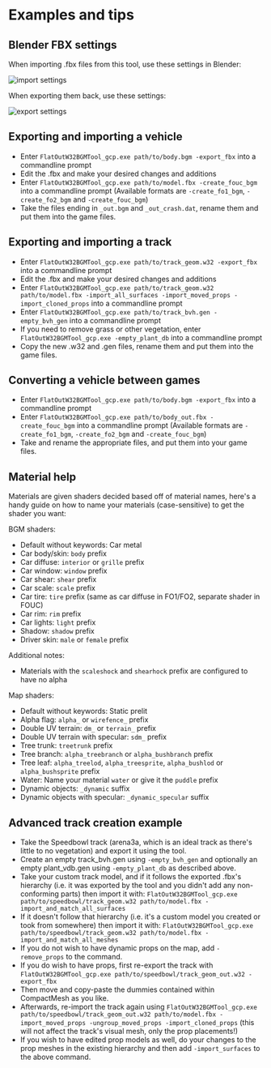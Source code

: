 # Examples and tips

## Blender FBX settings
When importing .fbx files from this tool, use these settings in Blender:

![import settings](https://i.imgur.com/Jd3zVaI.png)

When exporting them back, use these settings:

![export settings](https://i.imgur.com/Fh2Szm8.png)

## Exporting and importing a vehicle
- Enter `FlatOutW32BGMTool_gcp.exe path/to/body.bgm -export_fbx` into a commandline prompt
- Edit the .fbx and make your desired changes and additions
- Enter `FlatOutW32BGMTool_gcp.exe path/to/model.fbx -create_fouc_bgm` into a commandline prompt (Available formats are `-create_fo1_bgm`, `-create_fo2_bgm` and `-create_fouc_bgm`)
- Take the files ending in `_out.bgm` and `_out_crash.dat`, rename them and put them into the game files.

## Exporting and importing a track
- Enter `FlatOutW32BGMTool_gcp.exe path/to/track_geom.w32 -export_fbx` into a commandline prompt
- Edit the .fbx and make your desired changes and additions
- Enter `FlatOutW32BGMTool_gcp.exe path/to/track_geom.w32 path/to/model.fbx -import_all_surfaces -import_moved_props -import_cloned_props` into a commandline prompt
- Enter `FlatOutW32BGMTool_gcp.exe path/to/track_bvh.gen -empty_bvh_gen` into a commandline prompt
- If you need to remove grass or other vegetation, enter `FlatOutW32BGMTool_gcp.exe -empty_plant_db` into a commandline prompt
- Copy the new .w32 and .gen files, rename them and put them into the game files.

## Converting a vehicle between games
- Enter `FlatOutW32BGMTool_gcp.exe path/to/body.bgm -export_fbx` into a commandline prompt
- Enter `FlatOutW32BGMTool_gcp.exe path/to/body_out.fbx -create_fouc_bgm` into a commandline prompt (Available formats are `-create_fo1_bgm`, `-create_fo2_bgm` and `-create_fouc_bgm`)
- Take and rename the appropriate files, and put them into your game files.

## Material help
Materials are given shaders decided based off of material names, here's a handy guide on how to name your materials (case-sensitive) to get the shader you want:

BGM shaders:
- Default without keywords: Car metal
- Car body/skin: `body` prefix
- Car diffuse: `interior` or `grille` prefix
- Car window: `window` prefix
- Car shear: `shear` prefix
- Car scale: `scale` prefix
- Car tire: `tire` prefix (same as car diffuse in FO1/FO2, separate shader in FOUC)
- Car rim: `rim` prefix
- Car lights: `light` prefix
- Shadow: `shadow` prefix
- Driver skin: `male` or `female` prefix

Additional notes:
- Materials with the `scaleshock` and `shearhock` prefix are configured to have no alpha

Map shaders:
- Default without keywords: Static prelit
- Alpha flag: `alpha_` or `wirefence_` prefix
- Double UV terrain: `dm_` or `terrain_` prefix
- Double UV terrain with specular: `sdm_` prefix
- Tree trunk: `treetrunk` prefix
- Tree branch: `alpha_treebranch` or `alpha_bushbranch` prefix
- Tree leaf: `alpha_treelod`, `alpha_treesprite`, `alpha_bushlod` or `alpha_bushsprite` prefix
- Water: Name your material `water` or give it the `puddle` prefix
- Dynamic objects: `_dynamic` suffix
- Dynamic objects with specular: `_dynamic_specular` suffix

## Advanced track creation example
- Take the Speedbowl track (arena3a, which is an ideal track as there's little to no vegetation) and export it using the tool.
- Create an empty track_bvh.gen using `-empty_bvh_gen` and optionally an empty plant_vdb.gen using `-empty_plant_db` as described above.
- Take your custom track model, and if it follows the exported .fbx's hierarchy (i.e. it was exported by the tool and you didn't add any non-conforming parts) then import it with:
`FlatOutW32BGMTool_gcp.exe path/to/speedbowl/track_geom.w32 path/to/model.fbx -import_and_match_all_surfaces`
- If it doesn't follow that hierarchy (i.e. it's a custom model you created or took from somewhere) then import it with:
`FlatOutW32BGMTool_gcp.exe path/to/speedbowl/track_geom.w32 path/to/model.fbx -import_and_match_all_meshes`
- If you do not wish to have dynamic props on the map, add `-remove_props` to the command.
- If you do wish to have props, first re-export the track with `FlatOutW32BGMTool_gcp.exe path/to/speedbowl/track_geom_out.w32 -export_fbx`
- Then move and copy-paste the dummies contained within CompactMesh as you like.
- Afterwards, re-import the track again using `FlatOutW32BGMTool_gcp.exe path/to/speedbowl/track_geom_out.w32 path/to/model.fbx -import_moved_props -ungroup_moved_props -import_cloned_props` (this will not affect the track's visual mesh, only the prop placements!)
- If you wish to have edited prop models as well, do your changes to the prop meshes in the existing hierarchy and then add `-import_surfaces` to the above command.
